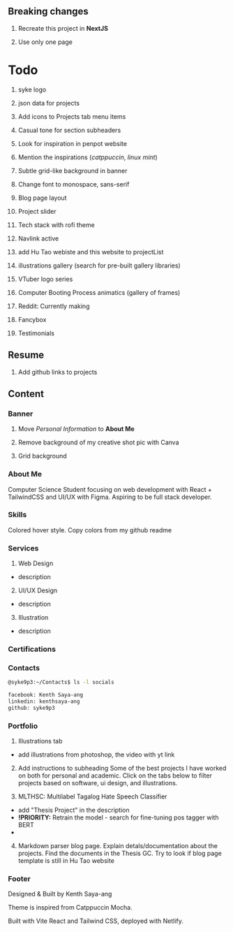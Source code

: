 

## Breaking changes

1. Recreate this project in **NextJS** 

2. Use only one page

# Todo

1. syke logo

2. json data for projects

3. Add icons to Projects tab menu items

4. Casual tone for section subheaders

5. Look for inspiration in penpot website

6. Mention the inspirations (*catppuccin*, *linux mint*)

7. Subtle grid-like background in banner

8. Change font to monospace, sans-serif

9. Blog page layout

10. Project slider

11. Tech stack with rofi theme

12. Navlink active

13. add Hu Tao webiste and this website to projectList

14. illustrations gallery (search for pre-built gallery libraries)

15.  VTuber logo series

16. Computer Booting Process animatics (gallery of frames)

17. Reddit: Currently making

18. Fancybox

19. Testimonials

## Resume

1. Add github links to projects 

## Content


### Banner

1. Move *Personal Information* to **About Me**

2. Remove background of my creative shot pic with Canva

3. Grid background

### About Me


Computer Science Student focusing on web development with React + TailwindCSS and UI/UX with Figma. Aspiring to be full stack developer.


### Skills
Colored hover style. Copy colors from my github readme

### Services

1. Web Design
- description

2. UI/UX Design
- description

3. Illustration
- description

### Certifications



### Contacts

```bash
@syke9p3:~/Contacts$ ls -l socials

facebook: Kenth Saya-ang
linkedin: kenthsaya-ang
github: syke9p3 

```

### Portfolio

1. Illustrations tab
- add illustrations from photoshop, the video with yt link

2. Add instructions to subheading
Some of the best projects I have worked on both for personal and academic. Click on the tabs below to filter projects based on software, ui design, and illustrations.

3. MLTHSC: Multilabel Tagalog Hate Speech Classifier
- add "Thesis Project" in the description
- **!PRIORITY:**  Retrain the model - search for fine-tuning pos tagger with BERT
- 

4. Markdown parser blog page. Explain detals/documentation about the projects. Find the documents in the Thesis GC. Try to look if blog page template is still in Hu Tao website

### Footer

Designed & Built by Kenth Saya-ang

Theme is inspired from Catppuccin Mocha. 

Built with Vite React and Tailwind CSS, deployed with Netlify. 

